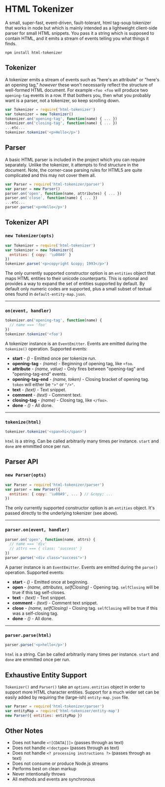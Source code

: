 # HTML Tokenizer

A small, super-fast, event-driven, fault-tolerant, html tag-soup tokenizer that works in node but which is mainly intended as a lightweight client-side parser for small HTML snippets.
You pass it a string which is supposed to contain HTML, and it emits a stream of events telling you what things it finds.

```
npm install html-tokenizer
```

## Tokenizer

A tokenizer emits a stream of events such as "here's an attribute" or "here's an opening tag," *however* these won't necessarily reflect the structure of well-formed HTML document.
For example `<foo <foo` will produce two `opening-tag` events in a row.
If that bothers you, then what you probably want is a parser, not a tokenizer, so keep scrolling down.

```js
var Tokenizer = require('html-tokenizer')
var tokenizer = new Tokenizer()
tokenizer.on('opening-tag', function(name) { ... })
tokenizer.on('closing-tag', function(name) { ... })
...etc...
tokenizer.tokenize('<p>Hello</p>')
```

## Parser

A basic HTML parser is included in the project which you can require separately.
Unlike the tokenizer, it attempts to find structure in the document.
Note, the corner-case parsing rules for HTML5 are quite complicated and this may not cover them all.

```js
var Parser = require('html-tokenizer/parser')
var parser = new Parser()
parser.on('open', function(name, attributes) { ... })
parser.on('close', function(name) { ... })
...etc...
parser.parse('<p>Hello</p>')
```

## Tokenizer API

### `new Tokenizer(opts)`

```js
var Tokenizer = require('html-tokenizer')
var tokenizer = new Tokenizer({
  entities: { copy: '\u00A9' }
})
tokenizer.parse('<p>copyright &copy; 1993</p>')
```

The only currently supported constructor option is an `entities` object that maps HTML entities to their unicode counterparts.
This is optional and provides a way to expand the set of entities supported by default.
By default only numeric codes are supported, plus a small subset of textual ones found in `default-entity-map.json`.

--------

### `on(event, handler)`

```js
tokenizer.on('opening-tag', function(name) {
  // name === 'foo'
})
tokenizer.tokenize('<foo')
```

A tokenizer instance is an `EventEmitter`.
Events are emitted during the `tokenize()` operation.
Supported events:

 * **start**           - *()*            - Emitted once per tokenize run.
 * **opening-tag**     - *(name)*        - Beginning of opening tag, like `<foo`.
 * **attribute**       - *(name, value)* - Only fires between "opening-tag" and "opening-tag-end" events.
 * **opening-tag-end** - *(name, token)* - Closing bracket of opening tag. `token` will either be `">"` or `"/>"`.
 * **text**            - *(text)*        - Text snippet.
 * **comment**         - *(text)*        - Comment text.
 * **closing-tag**     - *(name)*        - Closing tag, like `</foo>`.
 * **done**            - *()*            - All done.

--------

### `tokenize(html)`

```js
tokenizer.tokenize('<span>hi</span>')
```

`html` is a string.
Can be called arbitrarily many times per instance.
`start` and `done` are emmitted once per run.

## Parser API

### `new Parser(opts)`

```js
var Parser = require('html-tokenizer/parser')
var parser = new Parser({
  entities: { copy: '\u00A9', ... } // &copy; ...
})
```

The only currently supported constructor option is an `entities` object.
It's passed directly to the underlying tokenizer (see above).

--------

### `parser.on(event, handler)`

```js
parser.on('open', function(name, attrs) {
  // name === 'div'
  // attrs === { class: 'success' }
})
parser.parse('<div class="success">')
```

A parser instance is an `EventEmitter`.
Events are emitted during the `parse()` operation.
Supported events:

 * **start**   - *()*                              - Emitted once at beginning.
 * **open**    - *(name, attributes, selfClosing)* - Opening tag. `selfClosing` will be true if this tag self-closes.
 * **text**    - *(text)*                          - Text snippet.
 * **comment** - *(text)*                          - Comment text snippet.
 * **close**   - *(name, selfClosing)*             - Closing tag. `selfClosing` will be true if this was a self-closing tag.
 * **done**    - *()*                              - All done.

--------

### `parser.parse(html)`

```js
parser.parse('<p>hello</p>')
```

`html` is a string.
Can be called arbitrarily many times per instance.
`start` and `done` are emmitted once per run.

## Exhaustive Entity Support

`Tokenizer()` and `Parser()` take an `options.entities` object in order to support more HTML character entities.
Support for a much wider set can be easily added by requiring the (large-ish) `entity-map.json` file.

```js
var Parser = require('html-tokenizer/parser')
var entityMap = require('html-tokenizer/entity-map')
new Parser({ entities: entityMap })
```

## Other Notes

 * Does not handle `<![CDATA[]]>` (passes through as text)
 * Does not handle `<!doctype>` (passes through as text)
 * Does not handle `<? processing instructions ?>` (passes through as text)
 * Does not consume or produce Node.js streams
 * Performs best on clean markup
 * Never intentionally throws
 * All methods and events are synchronous

